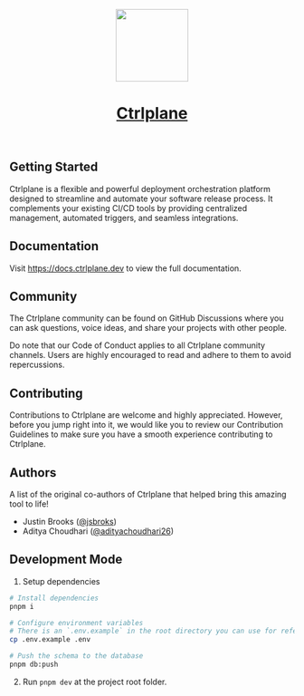 <p align="center">
  <a href="https://ctrlplane.dev">
    <picture>
      <source media="(prefers-color-scheme: dark)" srcset="https://ctrlplane.dev/android-chrome-512x512.png">
      <img src="https://ctrlplane.dev/android-chrome-512x512.png" height="128">
    </picture>
    <h1 align="center">Ctrlplane</h1>
  </a>
</p>

<p align="center">
  <a aria-label="License" href="https://github.com/ctrl-plane/ctrlplane/blob/main/LICENSE"><img alt="" src="https://img.shields.io/badge/SSPL-blue?style=for-the-badge"></a>
  <a aria-label="Join the community on GitHub" href="https://github.com/ctrl-plane/ctrlplane/discussions"><img alt="" src="https://img.shields.io/badge/Join_the_community-blueviolet?style=for-the-badge"></a>
</p>

## Getting Started

Ctrlplane is a flexible and powerful deployment orchestration platform designed
to streamline and automate your software release process. It complements your
existing CI/CD tools by providing centralized management, automated triggers,
and seamless integrations.

## Documentation

Visit https://docs.ctrlplane.dev to view the full documentation.

## Community

The Ctrlplane community can be found on GitHub Discussions where you can ask
questions, voice ideas, and share your projects with other people.

Do note that our Code of Conduct applies to all Ctrlplane community channels.
Users are highly encouraged to read and adhere to them to avoid repercussions.

## Contributing

Contributions to Ctrlplane are welcome and highly appreciated. However, before
you jump right into it, we would like you to review our Contribution Guidelines
to make sure you have a smooth experience contributing to Ctrlplane.

## Authors

A list of the original co-authors of Ctrlplane that helped bring this amazing
tool to life!

- Justin Brooks ([@jsbroks](https://github.com/jsbroks))
- Aditya Choudhari ([@adityachoudhari26](https://github.com/adityachoudhari26))

## Development Mode

1.  Setup dependencies

```bash
# Install dependencies
pnpm i

# Configure environment variables
# There is an `.env.example` in the root directory you can use for reference
cp .env.example .env

# Push the schema to the database
pnpm db:push
```

2. Run `pnpm dev` at the project root folder.
